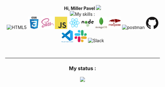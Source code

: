 <div align="center" ><b>Hi, Miller Pavel </b> <img src="https://media.giphy.com/media/v1.Y2lkPTc5MGI3NjExMGJhdnh0YWRzOW12dXg1b3V5c21pcHdiamY4YXExb3ZjdnI0Znl5aiZlcD12MV9pbnRlcm5hbF9naWZfYnlfaWQmY3Q9cw/hvRJCLFzcasrR4ia7z/giphy.gif"> </div>

<div id="header" align="center">
<img src="https://media4.giphy.com/media/v1.Y2lkPTc5MGI3NjExNTRhdnExdzV5YnN5aTZpYTJhdmVjczlwZ3hlcXI0MnExZGt4OTd3cCZlcD12MV9pbnRlcm5hbF9naWZfYnlfaWQmY3Q9Zw/yoJC2GnSClbPOkV0eA/giphy.gif/>
</div>

---

### My skills :
<div align='center'>
<img  alt="HTML5" width="40px" src="https://raw.githubusercontent.com/github/explore/80688e429a7d4ef2fca1e82350fe8e3517d3494d/topics/html/html.png" />
<img  alt="CSS3" width="40px" src="https://raw.githubusercontent.com/github/explore/80688e429a7d4ef2fca1e82350fe8e3517d3494d/topics/css/css.png" />
<img  alt="Sass" width="40px" src="https://raw.githubusercontent.com/github/explore/80688e429a7d4ef2fca1e82350fe8e3517d3494d/topics/sass/sass.png" />
<img  alt="JavaScript" width="40px" src="https://raw.githubusercontent.com/github/explore/80688e429a7d4ef2fca1e82350fe8e3517d3494d/topics/javascript/javascript.png" />
<img  alt="React" width="40px" src="https://raw.githubusercontent.com/github/explore/80688e429a7d4ef2fca1e82350fe8e3517d3494d/topics/react/react.png" />
<img alt="nodejs" width="40" height="40" src="https://raw.githubusercontent.com/devicons/devicon/master/icons/nodejs/nodejs-original-wordmark.svg"  />
<img alt="mongodb"  width="40" height="40" src="https://raw.githubusercontent.com/devicons/devicon/master/icons/mongodb/mongodb-original-wordmark.svg" />
<img alt="mongoosejs" width="40" height="40" src="https://raw.githubusercontent.com/devicons/devicon/6910f0503efdd315c8f9b858234310c06e04d9c0/icons/mongoose/mongoose-original-wordmark.svg"  />
<img alt="postman" width="40" height="40" src="https://www.vectorlogo.zone/logos/getpostman/getpostman-icon.svg"  />
<img  alt="GitHub" width="40px" src="https://raw.githubusercontent.com/github/explore/78df643247d429f6cc873026c0622819ad797942/topics/github/github.png" />
<img  alt="Visual Studio Code" width="40px" src="https://github.com/devicons/devicon/blob/master/icons/vscode/vscode-original-wordmark.svg" />
<img  alt="Slack" width="40px" src="https://github.com/devicons/devicon/blob/master/icons/slack/slack-original.svg" />
<img  alt="Slack" width="40px" src="https://github.com/goitacademy/vanilla-app-template/blob/main/src/public/favicon.svg" />
</div> <br> <br>

---

### My status :
<div align="center">
  <a href="https://github.com/">
    <img align="center" src="https://" />
  </a>
</div>


